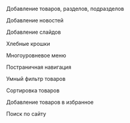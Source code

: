 Добавление товаров, разделов, подразделов

Добавление новостей

Добавление слайдов

Хлебные крошки

Многоуровневое меню

Постраничная навигация

Умный фильтр товаров

Сортировка товаров

Добавление товаров в избранное 

Поиск по сайту
